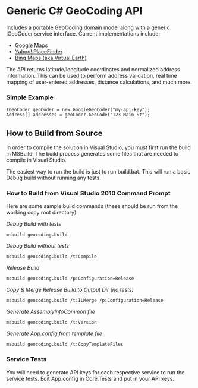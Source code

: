 Generic C# GeoCoding API
========================

Includes a portable GeoCoding domain model along with a generic IGeoCoder service interface.  Current implementations include:

  * [Google Maps](http://code.google.com/apis/maps/)
  * [Yahoo! PlaceFinder](http://developer.yahoo.com/geo/placefinder/)
  * [Bing Maps (aka Virtual Earth)](http://www.microsoft.com/maps/)

The API returns latitude/longitude coordinates and normalized address information.  This can be used to perform address validation, real time mapping of user-entered addresses, distance calculations, and much more.

### Simple Example

    IGeoCoder geoCoder = new GoogleGeoCoder("my-api-key");
    Address[] addresses = geoCoder.GeoCode("123 Main St");


How to Build from Source
------------------------

In order to compile the solution in Visual Studio, you must first run the build in MSBuild. The build process generates some files that are needed to compile in Visual Studio.

The easiest way to run the build is just to run build.bat. This will run a basic Debug build without running any tests.


### How to Build from Visual Studio 2010 Command Prompt

Here are some sample build commands (these should be run from the working copy root directory):

_Debug Build with tests_

    msbuild geocoding.build

_Debug Build without tests_

    msbuild geocoding.build /t:Compile

_Release Build_

    msbuild geocoding.build /p:Configuration=Release

_Copy & Merge Release Build to Output Dir (no tests)_

    msbuild geocoding.build /t:ILMerge /p:Configuration=Release

_Generate AssemblyInfoCommon file_

    msbuild geocoding.build /t:Version

_Generate App.config from template file_

    msbuild geocoding.build /t:CopyTemplateFiles


### Service Tests
You will need to generate API keys for each respective service to run the service tests. Edit App.config in Core.Tests and put in your API keys.